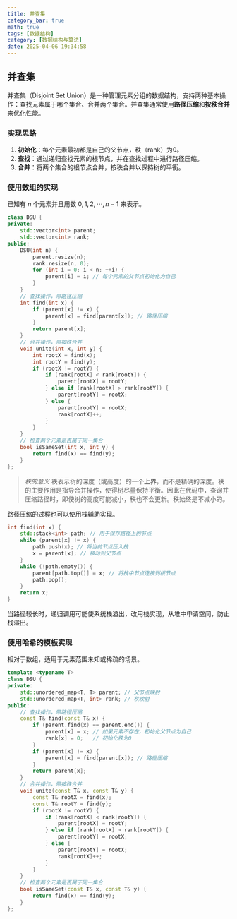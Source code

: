 ```yaml
---
title: 并查集
category_bar: true
math: true
tags: [数据结构]
category: [数据结构与算法]
date: 2025-04-06 19:34:58
---
```


## 并查集
并查集（Disjoint Set Union）是一种管理元素分组的数据结构，支持两种基本操作：查找元素属于哪个集合、合并两个集合。并查集通常使用**路径压缩**和**按秩合并**来优化性能。
### 实现思路
1. **初始化**：每个元素最初都是自己的父节点，秩（rank）为0。
2. **查找**：通过递归查找元素的根节点，并在查找过程中进行路径压缩。
3. **合并**：将两个集合的根节点合并，按秩合并以保持树的平衡。
### 使用数组的实现
已知有 $n$ 个元素并且用数 $0, 1, 2,\cdots, n-1$ 来表示。
```cpp
class DSU {
private:
    std::vector<int> parent;
    std::vector<int> rank;
public:
    DSU(int n) {
        parent.resize(n);
        rank.resize(n, 0);
        for (int i = 0; i < n; ++i) {
            parent[i] = i; // 每个元素的父节点初始化为自己
        }
    }
    // 查找操作，带路径压缩
    int find(int x) {
        if (parent[x] != x) {
            parent[x] = find(parent[x]); // 路径压缩
        }
        return parent[x];
    }
    // 合并操作，带按秩合并
    void unite(int x, int y) {
        int rootX = find(x);
        int rootY = find(y);
        if (rootX != rootY) {
            if (rank[rootX] < rank[rootY]) {
                parent[rootX] = rootY;
            } else if (rank[rootX] > rank[rootY]) {
                parent[rootY] = rootX;
            } else {
                parent[rootY] = rootX;
                rank[rootX]++;
            }
        }
    }
    // 检查两个元素是否属于同一集合
    bool isSameSet(int x, int y) {
        return find(x) == find(y);
    }
};
```
> *秩的意义*
> 秩表示树的深度（或高度）的一个**上界**，而不是精确的深度。秩的主要作用是指导合并操作，使得树尽量保持平衡。因此在代码中，查询并压缩路径时，即使树的高度可能减小，秩也不会更新。秩始终是不减小的。

路径压缩的过程也可以使用栈辅助实现。
```cpp
int find(int x) {
    std::stack<int> path; // 用于保存路径上的节点
    while (parent[x] != x) {
        path.push(x); // 将当前节点压入栈
        x = parent[x]; // 移动到父节点
    }
    while (!path.empty()) {
        parent[path.top()] = x; // 将栈中节点连接到根节点
        path.pop();
    }
    return x;
}
```
当路径较长时，递归调用可能使系统栈溢出，改用栈实现，从堆中申请空间，防止栈溢出。
### 使用哈希的模板实现
相对于数组，适用于元素范围未知或稀疏的场景。
```cpp
template <typename T>
class DSU {
private:
    std::unordered_map<T, T> parent; // 父节点映射
    std::unordered_map<T, int> rank; // 秩映射
public:
    // 查找操作，带路径压缩
    const T& find(const T& x) {
        if (parent.find(x) == parent.end()) {
            parent[x] = x; // 如果元素不存在，初始化父节点为自己
            rank[x] = 0;   // 初始化秩为0
        }
        if (parent[x] != x) {
            parent[x] = find(parent[x]); // 路径压缩
        }
        return parent[x];
    }
    // 合并操作，带按秩合并
    void unite(const T& x, const T& y) {
        const T& rootX = find(x);
        const T& rootY = find(y);
        if (rootX != rootY) {
            if (rank[rootX] < rank[rootY]) {
                parent[rootX] = rootY;
            } else if (rank[rootX] > rank[rootY]) {
                parent[rootY] = rootX;
            } else {
                parent[rootY] = rootX;
                rank[rootX]++;
            }
        }
    }
    // 检查两个元素是否属于同一集合
    bool isSameSet(const T& x, const T& y) {
        return find(x) == find(y);
    }
};
```